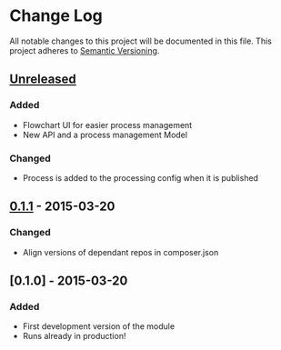 # Change Log
All notable changes to this project will be documented in this file.
This project adheres to [Semantic Versioning](http://semver.org/).

## [Unreleased][unreleased]
### Added
- Flowchart UI for easier process management
- New API and a process management Model

### Changed
- Process is added to the processing config when it is published

## [0.1.1] - 2015-03-20
### Changed
- Align versions of dependant repos in composer.json

## [0.1.0] - 2015-03-20
### Added
- First development version of the module
- Runs already in production!

[unreleased]: https://github.com/prooph/link-process-manager/compare/v0.1.1...HEAD
[0.1.1]: https://github.com/prooph/link-process-manager/compare/v0.1...v0.1.1